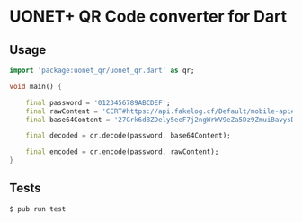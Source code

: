 # UONET+ QR Code converter for Dart


## Usage

```dart
import 'package:uonet_qr/uonet_qr.dart' as qr;

void main() {

	final password = '0123456789ABCDEF';
	final rawContent = 'CERT#https://api.fakelog.cf/Default/mobile-api#FK100000#ENDCERT';
	final base64Content = '27Grk6d8ZDely5eeF7j2ngWrWV9eZa5Dz9ZmuiBavysDp74TCr6EHJOs6TaIXFh3HsROWSM11pv3cPvRGSi7Nw==';

	final decoded = qr.decode(password, base64Content);

	final encoded = qr.encode(password, rawContent);
}
```

## Tests

```bash
$ pub run test
```
